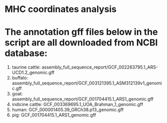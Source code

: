 # MHC coordinates analysis
# The annotation gff files below in the script are all downloaded from NCBI database:
1. taurine cattle: assembly_full_sequence_report/GCF_002263795.1_ARS-UCD1.2_genomic.gff
2. buffalo: assembly_full_sequence_report/GCF_003121395.1_ASM312139v1_genomic.gff
3. goat: assembly_full_sequence_report/GCF_001704415.1_ARS1_genomic.gff
4. indicine cattle: GCF_003369695.1_UOA_Brahman_1_genomic.gff
5. human: GCF_000001405.39_GRCh38.p13_genomic.gff
6. pig: GCF_001704415.1_ARS1_genomic.gff
